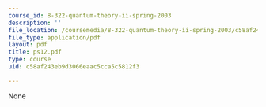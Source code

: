 ```yaml
---
course_id: 8-322-quantum-theory-ii-spring-2003
description: ''
file_location: /coursemedia/8-322-quantum-theory-ii-spring-2003/c58af243eb9d3066eaac5cca5c5812f3_ps12.pdf
file_type: application/pdf
layout: pdf
title: ps12.pdf
type: course
uid: c58af243eb9d3066eaac5cca5c5812f3

---
```

None